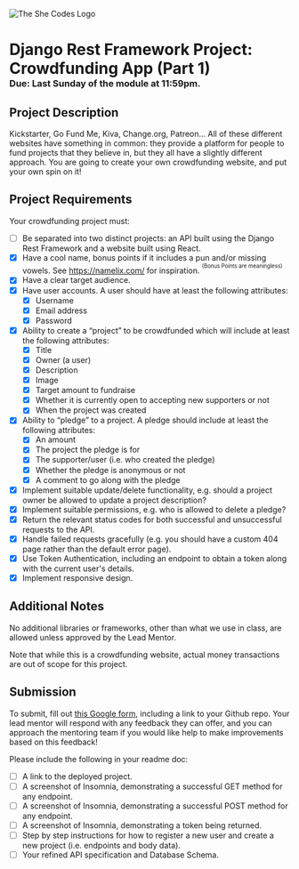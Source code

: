 ![The She Codes Logo](../../global_images/logo.png)

# Django Rest Framework Project: Crowdfunding App (Part 1)<br><sub><sup><sub>Due: Last Sunday of the module at 11:59pm.</sub></sup></sub>

## Project Description
Kickstarter, Go Fund Me, Kiva, Change.org, Patreon… All of these different websites have something in common: they provide a platform for people to fund projects that they believe in, but they all have a slightly different approach. You are going to create your own crowdfunding website, and put your own spin on it!

## Project Requirements
Your crowdfunding project must:

- [ ] Be separated into two distinct projects: an API built using the Django Rest Framework and a website built using React. 
- [x] Have a cool name, bonus points if it includes a pun and/or missing vowels. See https://namelix.com/ for inspiration. <sup><sup>(Bonus Points are meaningless)</sup></sup>
-  [x] Have a clear target audience.
-  [x] Have user accounts. A user should have at least the following attributes:
  -  [x] Username
  -  [x] Email address
  -  [x] Password
-  [x] Ability to create a “project” to be crowdfunded which will include at least the following attributes:
  -  [x] Title
  -  [x] Owner (a user)
  -  [x] Description
  -  [x] Image
  -  [x] Target amount to fundraise
  -  [x] Whether it is currently open to accepting new supporters or not
  -  [x] When the project was created
-  [x] Ability to “pledge” to a project. A pledge should include at least the following attributes:
  -  [x] An amount
  -  [x] The project the pledge is for
  -  [x] The supporter/user (i.e. who created the pledge)
  -  [x] Whether the pledge is anonymous or not
  -  [x] A comment to go along with the pledge
-  [x] Implement suitable update/delete functionality, e.g. should a project owner be allowed to update a project description?
-  [x] Implement suitable permissions, e.g. who is allowed to delete a pledge?
-  [x] Return the relevant status codes for both successful and unsuccessful requests to the API.
-  [x] Handle failed requests gracefully (e.g. you should have a custom 404 page rather than the default error page).
-  [x] Use Token Authentication, including an endpoint to obtain a token along with the current user's details.
-  [x] Implement responsive design.

## Additional Notes
No additional libraries or frameworks, other than what we use in class, are allowed unless approved by the Lead Mentor.

Note that while this is a crowdfunding website, actual money transactions are out of scope for this project.

## Submission
To submit, fill out [this Google form](https://forms.gle/34ymxgPhdT8YXDgF6), including a link to your Github repo. Your lead mentor will respond with any feedback they can offer, and you can approach the mentoring team if you would like help to make improvements based on this feedback!

Please include the following in your readme doc:
- [ ] A link to the deployed project.
- [ ] A screenshot of Insomnia, demonstrating a successful GET method for any endpoint.
- [ ] A screenshot of Insomnia, demonstrating a successful POST method for any endpoint.
- [ ] A screenshot of Insomnia, demonstrating a token being returned.
- [ ] Step by step instructions for how to register a new user and create a new project (i.e. endpoints and body data).
- [ ] Your refined API specification and Database Schema.